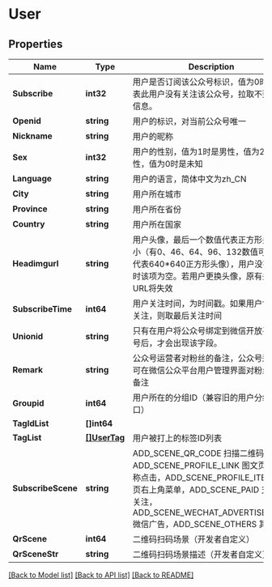 # User

## Properties

Name | Type | Description | Notes
------------ | ------------- | ------------- | -------------
**Subscribe** | **int32** | 用户是否订阅该公众号标识，值为0时，代表此用户没有关注该公众号，拉取不到其余信息。 | [optional] 
**Openid** | **string** | 用户的标识，对当前公众号唯一 | [optional] 
**Nickname** | **string** | 用户的昵称 | [optional] 
**Sex** | **int32** | 用户的性别，值为1时是男性，值为2时是女性，值为0时是未知 | [optional] 
**Language** | **string** | 用户的语言，简体中文为zh_CN | [optional] 
**City** | **string** | 用户所在城市 | [optional] 
**Province** | **string** | 用户所在省份 | [optional] 
**Country** | **string** | 用户所在国家 | [optional] 
**Headimgurl** | **string** | 用户头像，最后一个数值代表正方形头像大小（有0、46、64、96、132数值可选，0代表640*640正方形头像），用户没有头像时该项为空。若用户更换头像，原有头像URL将失效 | [optional] 
**SubscribeTime** | **int64** | 用户关注时间，为时间戳。如果用户曾多次关注，则取最后关注时间 | [optional] 
**Unionid** | **string** | 只有在用户将公众号绑定到微信开放平台帐号后，才会出现该字段。 | [optional] 
**Remark** | **string** | 公众号运营者对粉丝的备注，公众号运营者可在微信公众平台用户管理界面对粉丝添加备注 | [optional] 
**Groupid** | **int64** | 用户所在的分组ID（兼容旧的用户分组接口） | [optional] 
**TagIdList** | **[]int64** |  | [optional] 
**TagList** | [**[]UserTag**](UserTag.md) | 用户被打上的标签ID列表 | [optional] 
**SubscribeScene** | **string** | ADD_SCENE_QR_CODE 扫描二维码，ADD_SCENE_PROFILE_LINK 图文页内名称点击，ADD_SCENE_PROFILE_ITEM图文页右上角菜单，ADD_SCENE_PAID 支付后关注，ADD_SCENE_WECHAT_ADVERTISEMENT 微信广告，ADD_SCENE_OTHERS 其他 | [optional] 
**QrScene** | **int64** | 二维码扫码场景（开发者自定义） | [optional] 
**QrSceneStr** | **string** | 二维码扫码场景描述（开发者自定义） | [optional] 

[[Back to Model list]](../README.md#documentation-for-models) [[Back to API list]](../README.md#documentation-for-api-endpoints) [[Back to README]](../README.md)


